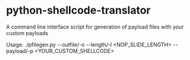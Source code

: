 # python-shellcode-translator
A command line interface script for generation of payload files with your custom payloads

Usage:
./pfilegen.py --outfile/-o <FILE> --length/-l <NOP_SLIDE_LENGTH> --payload/-p <YOUR_CUSTOM_SHELLCODE>
